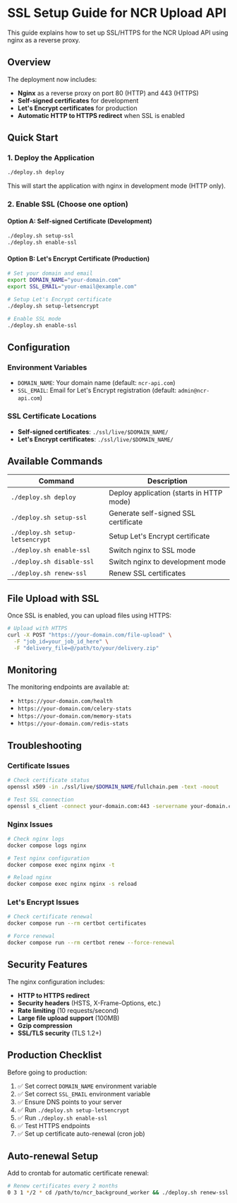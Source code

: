 # SSL Setup Guide for NCR Upload API

This guide explains how to set up SSL/HTTPS for the NCR Upload API using nginx as a reverse proxy.

## Overview

The deployment now includes:
- **Nginx** as a reverse proxy on port 80 (HTTP) and 443 (HTTPS)
- **Self-signed certificates** for development
- **Let's Encrypt certificates** for production
- **Automatic HTTP to HTTPS redirect** when SSL is enabled

## Quick Start

### 1. Deploy the Application
```bash
./deploy.sh deploy
```
This will start the application with nginx in development mode (HTTP only).

### 2. Enable SSL (Choose one option)

#### Option A: Self-signed Certificate (Development)
```bash
./deploy.sh setup-ssl
./deploy.sh enable-ssl
```

#### Option B: Let's Encrypt Certificate (Production)
```bash
# Set your domain and email
export DOMAIN_NAME="your-domain.com"
export SSL_EMAIL="your-email@example.com"

# Setup Let's Encrypt certificate
./deploy.sh setup-letsencrypt

# Enable SSL mode
./deploy.sh enable-ssl
```

## Configuration

### Environment Variables

- `DOMAIN_NAME`: Your domain name (default: `ncr-api.com`)
- `SSL_EMAIL`: Email for Let's Encrypt registration (default: `admin@ncr-api.com`)

### SSL Certificate Locations

- **Self-signed certificates**: `./ssl/live/$DOMAIN_NAME/`
- **Let's Encrypt certificates**: `./ssl/live/$DOMAIN_NAME/`

## Available Commands

| Command | Description |
|---------|-------------|
| `./deploy.sh deploy` | Deploy application (starts in HTTP mode) |
| `./deploy.sh setup-ssl` | Generate self-signed SSL certificate |
| `./deploy.sh setup-letsencrypt` | Setup Let's Encrypt certificate |
| `./deploy.sh enable-ssl` | Switch nginx to SSL mode |
| `./deploy.sh disable-ssl` | Switch nginx to development mode |
| `./deploy.sh renew-ssl` | Renew SSL certificates |

## File Upload with SSL

Once SSL is enabled, you can upload files using HTTPS:

```bash
# Upload with HTTPS
curl -X POST "https://your-domain.com/file-upload" \
  -F "job_id=your_job_id_here" \
  -F "delivery_file=@/path/to/your/delivery.zip"
```

## Monitoring

The monitoring endpoints are available at:
- `https://your-domain.com/health`
- `https://your-domain.com/celery-stats`
- `https://your-domain.com/memory-stats`
- `https://your-domain.com/redis-stats`

## Troubleshooting

### Certificate Issues
```bash
# Check certificate status
openssl x509 -in ./ssl/live/$DOMAIN_NAME/fullchain.pem -text -noout

# Test SSL connection
openssl s_client -connect your-domain.com:443 -servername your-domain.com
```

### Nginx Issues
```bash
# Check nginx logs
docker compose logs nginx

# Test nginx configuration
docker compose exec nginx nginx -t

# Reload nginx
docker compose exec nginx nginx -s reload
```

### Let's Encrypt Issues
```bash
# Check certificate renewal
docker compose run --rm certbot certificates

# Force renewal
docker compose run --rm certbot renew --force-renewal
```

## Security Features

The nginx configuration includes:
- **HTTP to HTTPS redirect**
- **Security headers** (HSTS, X-Frame-Options, etc.)
- **Rate limiting** (10 requests/second)
- **Large file upload support** (100MB)
- **Gzip compression**
- **SSL/TLS security** (TLS 1.2+)

## Production Checklist

Before going to production:
1. ✅ Set correct `DOMAIN_NAME` environment variable
2. ✅ Set correct `SSL_EMAIL` environment variable
3. ✅ Ensure DNS points to your server
4. ✅ Run `./deploy.sh setup-letsencrypt`
5. ✅ Run `./deploy.sh enable-ssl`
6. ✅ Test HTTPS endpoints
7. ✅ Set up certificate auto-renewal (cron job)

## Auto-renewal Setup

Add to crontab for automatic certificate renewal:
```bash
# Renew certificates every 2 months
0 3 1 */2 * cd /path/to/ncr_background_worker && ./deploy.sh renew-ssl
```

